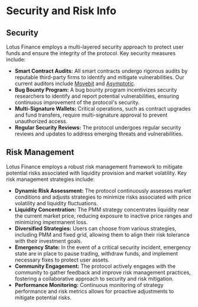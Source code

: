 # Security and Risk Info

## Security
Lotus Finance employs a multi-layered security approach to protect user funds and ensure the integrity of the protocol. Key security measures include:
- **Smart Contract Audits:** All smart contracts undergo rigorous audits by reputable third-party firms to identify and mitigate vulnerabilities. Our current auditors include [Movebit](https://www.movebit.xyz/) and [Asymptotic](https://asymptotic.tech/).
- **Bug Bounty Program:** A bug bounty program incentivizes security researchers to identify and report potential vulnerabilities, ensuring continuous improvement of the protocol's security.
- **Multi-Signature Wallets:** Critical operations, such as contract upgrades and fund transfers, require multi-signature approval to prevent unauthorized access.
- **Regular Security Reviews:** The protocol undergoes regular security reviews and updates to address emerging threats and vulnerabilities.
## Risk Management
Lotus Finance employs a robust risk management framework to mitigate potential risks associated with liquidity provision and market volatility. Key risk management strategies include:
- **Dynamic Risk Assessment:** The protocol continuously assesses market conditions and adjusts strategies to minimize risks associated with price volatility and liquidity fluctuations.
- **Liquidity Concentration:** The PMM strategy concentrates liquidity near the current market price, reducing exposure to inactive price ranges and minimizing impermanent loss.
- **Diversified Strategies:** Users can choose from various strategies, including PMM and fixed grid, allowing them to align their risk tolerance with their investment goals.
- **Emergency State:** In the event of a critical security incident, emergency state are in place to pause trading, withdraw funds, and implement necessary fixes to protect user assets.
- **Community Engagement:** The protocol actively engages with the community to gather feedback and improve risk management practices, fostering a collaborative approach to security and risk mitigation.
- **Performance Monitoring:** Continuous monitoring of strategy performance and risk metrics allows for proactive adjustments to mitigate potential risks.